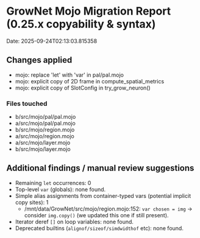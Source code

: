 # GrowNet Mojo Migration Report (0.25.x copyability & syntax)

Date: 2025-09-24T02:13:03.815358

## Changes applied

- mojo: replace 'let' with 'var' in pal/pal.mojo
- mojo: explicit copy of 2D frame in compute_spatial_metrics
- mojo: explicit copy of SlotConfig in try_grow_neuron()

### Files touched

  - b/src/mojo/pal/pal.mojo
  - a/src/mojo/pal/pal.mojo
  - b/src/mojo/region.mojo
  - a/src/mojo/region.mojo
  - a/src/mojo/layer.mojo
  - b/src/mojo/layer.mojo

## Additional findings / manual review suggestions

- Remaining `let` occurrences: 0
- Top-level `var` (globals): none found.
- Simple alias assignments from container-typed vars (potential implicit copy sites): 1
  - /mnt/data/GrowNet/src/mojo/region.mojo:152: `var chosen = img`   → consider `img.copy()` (we updated this one if still present).
- Iterator deref `[]` on loop variables: none found.
- Deprecated builtins (`alignof/sizeof/simdwidthof` etc): none found.